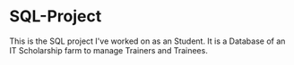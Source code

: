 # SQL-Project
This is the SQL project I've worked on as an Student. It is a Database of an IT Scholarship farm to manage Trainers and Trainees.
